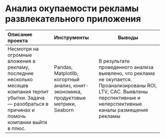 # Анализ окупаемости рекламы развлекательного приложения

| Описание проекта   | Инструменты  | Выводы |
|:------------- |:---------------| -------------|
|  Несмотря на огромные вложения в рекламу, последние несколько месяцев компания терпит убытки. Задача — разобраться в причинах и помочь компании выйти в плюс.|  Pandas, Matplotlib, когортный анализ, юнит-экономика, продуктовые метрики, Seaborn| В результате проведенного анализа выявлено, что реклама не окупается. Проанализированы  ROI, LTV, CAC. Выявлены перспективные и неперспективные каналы размещения рекламы|
   



